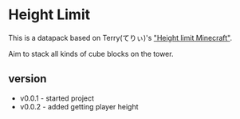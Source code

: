 # Height Limit

This is a datapack based on Terry(てりぃ)'s ["Height limit Minecraft"][1].

Aim to stack all kinds of cube blocks on the tower.

## version
 - v0.0.1 - started project
 - v0.0.2 - added getting player height

[1]:https://youtu.be/KGFBpZW6ZHQ
